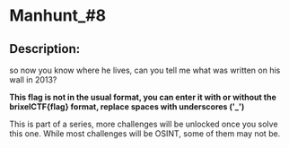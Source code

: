 
# Manhunt_#8
## Description:
<p>so now you know where he lives, can you tell me what was written on his wall in 2013?</p>
<p><b>This flag is not in the usual format, you can enter it with or without the brixelCTF{flag} format, replace spaces with underscores ('_')</b></p>
<p>This is part of a series, more challenges will be unlocked once you solve this one. While most challenges will be OSINT, some of them may not be.</p>

